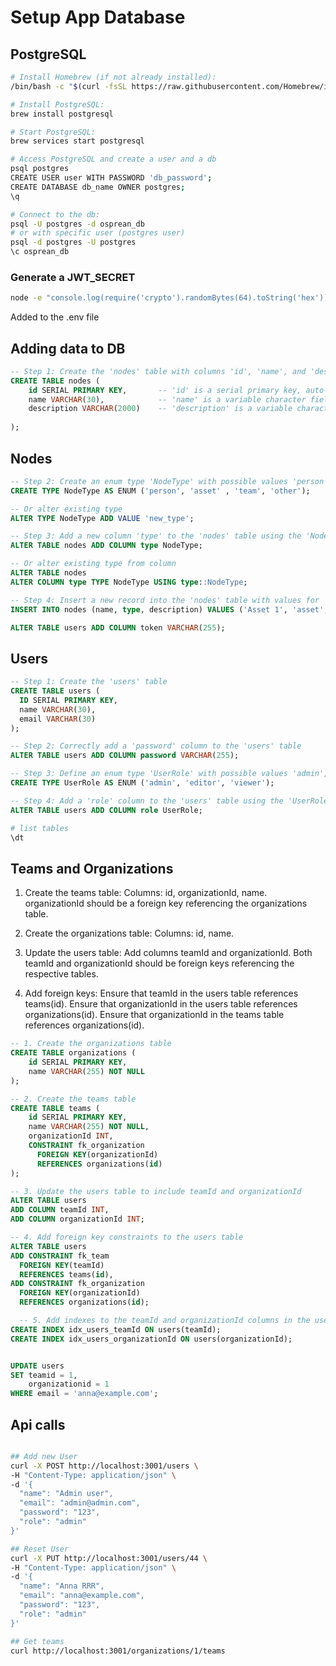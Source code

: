 # Setup App Database

## PostgreSQL 

```bash
# Install Homebrew (if not already installed):
/bin/bash -c "$(curl -fsSL https://raw.githubusercontent.com/Homebrew/install/HEAD/install.sh)"

# Install PostgreSQL:
brew install postgresql

# Start PostgreSQL:
brew services start postgresql

# Access PostgreSQL and create a user and a db
psql postgres
CREATE USER user WITH PASSWORD 'db_password';
CREATE DATABASE db_name OWNER postgres;
\q

# Connect to the db:
psql -U postgres -d osprean_db
# or with specific user (postgres user)
psql -d postgres -U postgres
\c osprean_db
```

### Generate a JWT_SECRET
```bash
node -e "console.log(require('crypto').randomBytes(64).toString('hex'))"
```
Added to the .env file

## Adding data to DB

```sql
-- Step 1: Create the 'nodes' table with columns 'id', 'name', and 'description'
CREATE TABLE nodes (
    id SERIAL PRIMARY KEY,       -- 'id' is a serial primary key, auto-incremented
    name VARCHAR(30),            -- 'name' is a variable character field with a maximum length of 30
    description VARCHAR(2000)    -- 'description' is a variable character field with a maximum length of 2000
    
);
```

## Nodes
```sql
-- Step 2: Create an enum type 'NodeType' with possible values 'person' and 'asset'
CREATE TYPE NodeType AS ENUM ('person', 'asset' , 'team', 'other');

-- Or alter existing type
ALTER TYPE NodeType ADD VALUE 'new_type';

-- Step 3: Add a new column 'type' to the 'nodes' table using the 'NodeType' enum
ALTER TABLE nodes ADD COLUMN type NodeType;

-- Or alter existing type from column 
ALTER TABLE nodes
ALTER COLUMN type TYPE NodeType USING type::NodeType;

-- Step 4: Insert a new record into the 'nodes' table with values for 'name', 'type', and 'description'
INSERT INTO nodes (name, type, description) VALUES ('Asset 1', 'asset', 'This is the Asset 1 description');

ALTER TABLE users ADD COLUMN token VARCHAR(255);

```

## Users

```sql
-- Step 1: Create the 'users' table
CREATE TABLE users (
  ID SERIAL PRIMARY KEY,
  name VARCHAR(30),
  email VARCHAR(30)
);

-- Step 2: Correctly add a 'password' column to the 'users' table
ALTER TABLE users ADD COLUMN password VARCHAR(255);

-- Step 3: Define an enum type 'UserRole' with possible values 'admin', 'editor', and 'viewer'
CREATE TYPE UserRole AS ENUM ('admin', 'editor', 'viewer');

-- Step 4: Add a 'role' column to the 'users' table using the 'UserRole' enum
ALTER TABLE users ADD COLUMN role UserRole;
```
```bash
# list tables
\dt
```


## Teams and Organizations

1. Create the teams table:
Columns: id, organizationId, name.
organizationId should be a foreign key referencing the organizations table.

2. Create the organizations table:
Columns: id, name.

3. Update the users table:
Add columns teamId and organizationId.
Both teamId and organizationId should be foreign keys referencing the respective tables.

4. Add foreign keys:
Ensure that teamId in the users table references teams(id).
Ensure that organizationId in the users table references organizations(id).
Ensure that organizationId in the teams table references organizations(id).

```sql
-- 1. Create the organizations table
CREATE TABLE organizations (
    id SERIAL PRIMARY KEY,
    name VARCHAR(255) NOT NULL
);

-- 2. Create the teams table
CREATE TABLE teams (
    id SERIAL PRIMARY KEY,
    name VARCHAR(255) NOT NULL,
    organizationId INT,
    CONSTRAINT fk_organization
      FOREIGN KEY(organizationId) 
	  REFERENCES organizations(id)
);

-- 3. Update the users table to include teamId and organizationId
ALTER TABLE users
ADD COLUMN teamId INT,
ADD COLUMN organizationId INT;

-- 4. Add foreign key constraints to the users table
ALTER TABLE users
ADD CONSTRAINT fk_team
  FOREIGN KEY(teamId) 
  REFERENCES teams(id),
ADD CONSTRAINT fk_organization
  FOREIGN KEY(organizationId) 
  REFERENCES organizations(id);

  -- 5. Add indexes to the teamId and organizationId columns in the users
CREATE INDEX idx_users_teamId ON users(teamId);
CREATE INDEX idx_users_organizationId ON users(organizationId);


UPDATE users
SET teamid = 1, 
    organizationid = 1 
WHERE email = 'anna@example.com'; 

```
## Api calls

```bash

## Add new User
curl -X POST http://localhost:3001/users \
-H "Content-Type: application/json" \
-d '{
  "name": "Admin user",
  "email": "admin@admin.com",
  "password": "123", 
  "role": "admin"
}'

## Reset User
curl -X PUT http://localhost:3001/users/44 \ 
-H "Content-Type: application/json" \
-d '{
  "name": "Anna RRR",
  "email": "anna@example.com",
  "password": "123", 
  "role": "admin"
}'

## Get teams
curl http://localhost:3001/organizations/1/teams



```